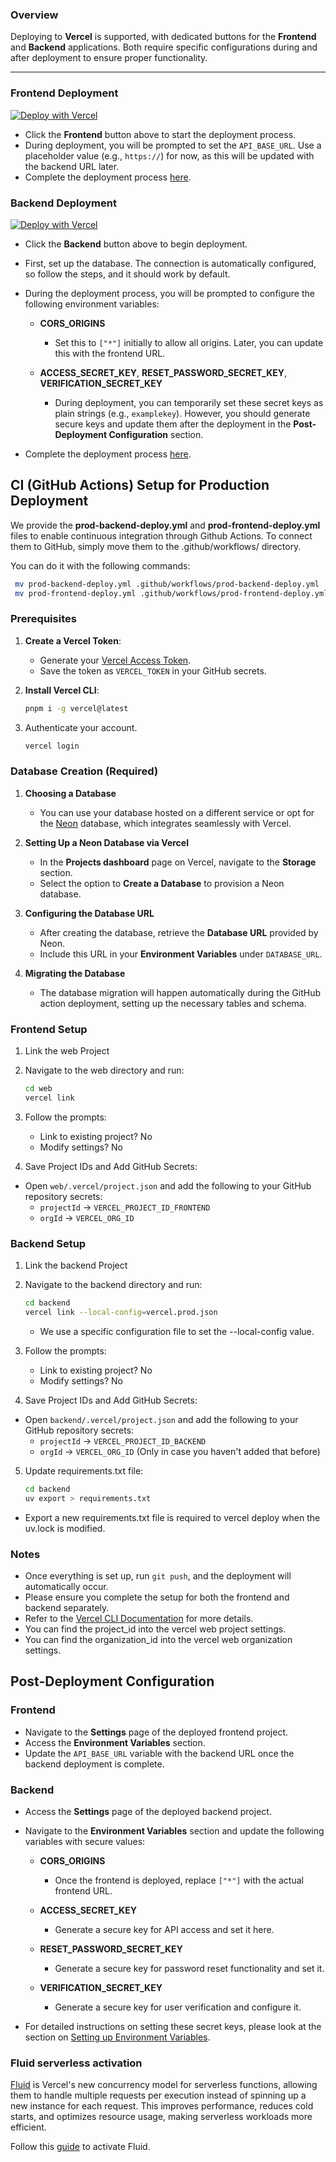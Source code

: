 ### Overview

Deploying to **Vercel** is supported, with dedicated buttons for the **Frontend** and **Backend** applications. Both require specific configurations during and after deployment to ensure proper functionality.

---

### Frontend Deployment

[![Deploy with Vercel](https://vercel.com/button)](https://vercel.com/new/clone?repository-url=https%3A%2F%2Fgithub.com%2Fvintasoftware%2Fnextjs-fastapi-template%2Ftree%2Fmain%2Fweb&env=API_BASE_URL&envDescription=The%20API_BASE_URL%20is%20the%20backend%20URL%20where%20the%20frontend%20sends%20requests.)

- Click the **Frontend** button above to start the deployment process.
- During deployment, you will be prompted to set the `API_BASE_URL`. Use a placeholder value (e.g., `https://`) for now, as this will be updated with the backend URL later.
- Complete the deployment process [here](#post-deployment-configuration).

### Backend Deployment

[![Deploy with Vercel](https://vercel.com/button)](https://vercel.com/new/clone?repository-url=https%3A%2F%2Fgithub.com%2Fvintasoftware%2Fnextjs-fastapi-template%2Ftree%2Fmain%2Fbackend&env=CORS_ORIGINS,ACCESS_SECRET_KEY,RESET_PASSWORD_SECRET_KEY,VERIFICATION_SECRET_KEY&stores=%5B%7B%22type%22%3A%22postgres%22%7D%5D)

- Click the **Backend** button above to begin deployment.
- First, set up the database. The connection is automatically configured, so follow the steps, and it should work by default.
- During the deployment process, you will be prompted to configure the following environment variables:

  - **CORS_ORIGINS**

    - Set this to `["*"]` initially to allow all origins. Later, you can update this with the frontend URL.

  - **ACCESS_SECRET_KEY**, **RESET_PASSWORD_SECRET_KEY**, **VERIFICATION_SECRET_KEY**
    - During deployment, you can temporarily set these secret keys as plain strings (e.g., `examplekey`). However, you should generate secure keys and update them after the deployment in the **Post-Deployment Configuration** section.

- Complete the deployment process [here](#post-deployment-configuration).

## CI (GitHub Actions) Setup for Production Deployment

We provide the **prod-backend-deploy.yml** and **prod-frontend-deploy.yml** files to enable continuous integration through Github Actions. To connect them to GitHub, simply move them to the .github/workflows/ directory.

You can do it with the following commands:

```bash
 mv prod-backend-deploy.yml .github/workflows/prod-backend-deploy.yml
 mv prod-frontend-deploy.yml .github/workflows/prod-frontend-deploy.yml
```

### Prerequisites

1. **Create a Vercel Token**:

   - Generate your [Vercel Access Token](https://vercel.com/account/tokens).
   - Save the token as `VERCEL_TOKEN` in your GitHub secrets.

2. **Install Vercel CLI**:
   ```bash
   pnpm i -g vercel@latest
   ```
3. Authenticate your account.
   ```bash
   vercel login
   ```

### Database Creation (Required)

1.  **Choosing a Database**

    - You can use your database hosted on a different service or opt for the [Neon](https://neon.tech/docs/introduction) database, which integrates seamlessly with Vercel.

2.  **Setting Up a Neon Database via Vercel**

    - In the **Projects dashboard** page on Vercel, navigate to the **Storage** section.
    - Select the option to **Create a Database** to provision a Neon database.

3.  **Configuring the Database URL**

    - After creating the database, retrieve the **Database URL** provided by Neon.
    - Include this URL in your **Environment Variables** under `DATABASE_URL`.

4.  **Migrating the Database**
    - The database migration will happen automatically during the GitHub action deployment, setting up the necessary tables and schema.

### Frontend Setup

1. Link the web Project

2. Navigate to the web directory and run:
   ```bash
   cd web
   vercel link
   ```
3. Follow the prompts:

   - Link to existing project? No
   - Modify settings? No

4. Save Project IDs and Add GitHub Secrets:

- Open `web/.vercel/project.json` and add the following to your GitHub repository secrets:
  - `projectId` → `VERCEL_PROJECT_ID_FRONTEND`
  - `orgId` → `VERCEL_ORG_ID`

### Backend Setup

1. Link the backend Project

2. Navigate to the backend directory and run:
   ```bash
   cd backend
   vercel link --local-config=vercel.prod.json
   ```
   - We use a specific configuration file to set the --local-config value.
3. Follow the prompts:

   - Link to existing project? No
   - Modify settings? No

4. Save Project IDs and Add GitHub Secrets:

- Open `backend/.vercel/project.json` and add the following to your GitHub repository secrets:
  - `projectId` → `VERCEL_PROJECT_ID_BACKEND`
  - `orgId` → `VERCEL_ORG_ID` (Only in case you haven't added that before)

5. Update requirements.txt file:
   ```bash
   cd backend
   uv export > requirements.txt
   ```

- Export a new requirements.txt file is required to vercel deploy when the uv.lock is modified.

### Notes

- Once everything is set up, run `git push`, and the deployment will automatically occur.
- Please ensure you complete the setup for both the frontend and backend separately.
- Refer to the [Vercel CLI Documentation](https://vercel.com/docs/cli) for more details.
- You can find the project_id into the vercel web project settings.
- You can find the organization_id into the vercel web organization settings.

## Post-Deployment Configuration

### Frontend

- Navigate to the **Settings** page of the deployed frontend project.
- Access the **Environment Variables** section.
- Update the `API_BASE_URL` variable with the backend URL once the backend deployment is complete.

### Backend

- Access the **Settings** page of the deployed backend project.
- Navigate to the **Environment Variables** section and update the following variables with secure values:

  - **CORS_ORIGINS**

    - Once the frontend is deployed, replace `["*"]` with the actual frontend URL.

  - **ACCESS_SECRET_KEY**

    - Generate a secure key for API access and set it here.

  - **RESET_PASSWORD_SECRET_KEY**

    - Generate a secure key for password reset functionality and set it.

  - **VERIFICATION_SECRET_KEY**
    - Generate a secure key for user verification and configure it.

- For detailed instructions on setting these secret keys, please look at the section on [Setting up Environment Variables](get-started.md#setting-up-environment-variables).

### Fluid serverless activation

[Fluid](https://vercel.com/docs/functions/fluid-compute) is Vercel's new concurrency model for serverless functions, allowing them to handle multiple
requests per execution instead of spinning up a new instance for each request. This improves performance,
reduces cold starts, and optimizes resource usage, making serverless workloads more efficient.

Follow this [guide](https://vercel.com/docs/functions/fluid-compute#how-to-enable-fluid-compute) to activate Fluid.

